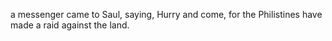 a messenger came to Saul, saying, Hurry and come, for the Philistines have made a raid against the land.
